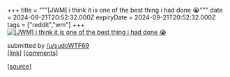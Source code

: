 +++
title = """[JWM] i think it is one of the best thing i had done 😭"""
date = 2024-09-21T20:52:32.000Z
expiryDate = 2024-09-21T20:52:32.000Z
tags = ["reddit","wm"]
+++
[![[JWM] i think it is one of the best thing i had done 😭](https://preview.redd.it/v496wmms68qd1.jpeg?width=640&crop=smart&auto=webp&s=3532a521c057a89f72baddfb8b12c65e4209eb3b "[JWM] i think it is one of the best thing i had done 😭")](https://www.reddit.com/r/unixporn/comments/1fmcn1v/jwm_i_think_it_is_one_of_the_best_thing_i_had_done/)

submitted by [/u/sudoWTF69](https://www.reddit.com/user/sudoWTF69)  
[\[link\]](https://i.redd.it/v496wmms68qd1.jpeg) [\[comments\]](https://www.reddit.com/r/unixporn/comments/1fmcn1v/jwm_i_think_it_is_one_of_the_best_thing_i_had_done/)

[[source]](https://www.reddit.com/r/unixporn/comments/1fmcn1v/jwm_i_think_it_is_one_of_the_best_thing_i_had_done/)
